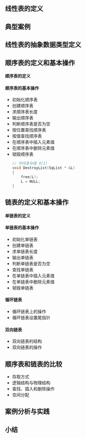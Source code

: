 ## 线性表的定义

## 典型案例

## 线性表的抽象数据类型定义

## 顺序表的定义和基本操作

#### 顺序表的定义

#### 顺序表的基本操作

* 初始化顺序表
* 创建顺序表
* 求顺序表长度
* 输出顺序表
* 判断顺序表是否为空
* 按位置查找顺序表
* 按值查找顺序表
* 在顺序表中插入元素值
* 在顺序表中删除元素值
* 销毁顺序表
  ```c
  // 时间复杂度 O(1)
  void DestroyList(SqList * &L)
  {
      free(L);
      L = NULL;
  }
  ```

## 链表的定义和基本操作

#### 单链表的定义

#### 单链表的基本操作

* 初始化单链表
* 创建单链表
* 求单链表长度
* 输出单链表
* 判断单链表是否为空
* 查找单链表
* 在单链表中插入元素值
* 在单链表中删除元素值
* 销毁单链表

#### 循环链表

* 循环链表上的操作
* 循环链表设置尾指针

#### 双向链表

* 双向链表的结构
* 双向链表的操作

## 顺序表和链表的比较

* 存取方式
* 逻辑结构与物理结构
* 查找、插入和删除操作
* 空间分配

## 案例分析与实践

## 小结

